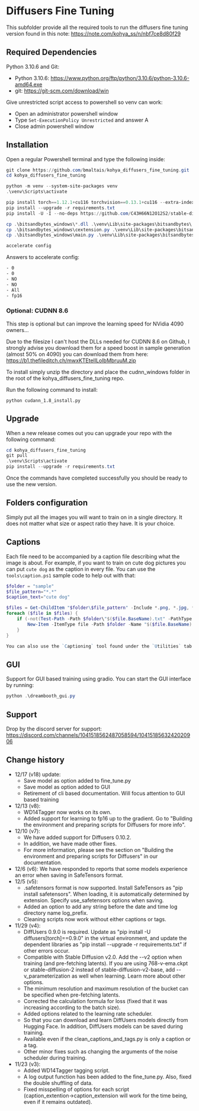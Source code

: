 # Diffusers Fine Tuning

This subfolder provide all the required tools  to run the diffusers fine tuning version found in this note: https://note.com/kohya_ss/n/nbf7ce8d80f29

## Required Dependencies

Python 3.10.6 and Git:

- Python 3.10.6: https://www.python.org/ftp/python/3.10.6/python-3.10.6-amd64.exe
- git: https://git-scm.com/download/win

Give unrestricted script access to powershell so venv can work:

- Open an administrator powershell window
- Type `Set-ExecutionPolicy Unrestricted` and answer A
- Close admin powershell window

## Installation

Open a regular Powershell terminal and type the following inside:

```powershell
git clone https://github.com/bmaltais/kohya_diffusers_fine_tuning.git
cd kohya_diffusers_fine_tuning

python -m venv --system-site-packages venv
.\venv\Scripts\activate

pip install torch==1.12.1+cu116 torchvision==0.13.1+cu116 --extra-index-url https://download.pytorch.org/whl/cu116
pip install --upgrade -r requirements.txt
pip install -U -I --no-deps https://github.com/C43H66N12O12S2/stable-diffusion-webui/releases/download/f/xformers-0.0.14.dev0-cp310-cp310-win_amd64.whl

cp .\bitsandbytes_windows\*.dll .\venv\Lib\site-packages\bitsandbytes\
cp .\bitsandbytes_windows\cextension.py .\venv\Lib\site-packages\bitsandbytes\cextension.py
cp .\bitsandbytes_windows\main.py .\venv\Lib\site-packages\bitsandbytes\cuda_setup\main.py

accelerate config

```

Answers to accelerate config:

```txt
- 0
- 0
- NO
- NO
- All
- fp16
```

### Optional: CUDNN 8.6

This step is optional but can improve the learning speed for NVidia 4090 owners...

Due to the filesize I can't host the DLLs needed for CUDNN 8.6 on Github, I strongly advise you download them for a speed boost in sample generation (almost 50% on 4090) you can download them from here: https://b1.thefileditch.ch/mwxKTEtelILoIbMbruuM.zip

To install simply unzip the directory and place the cudnn_windows folder in the root of the kohya_diffusers_fine_tuning repo.

Run the following command to install:

```
python cudann_1.8_install.py
```

## Upgrade

When a new release comes out you can upgrade your repo with the following command:

```powershell
cd kohya_diffusers_fine_tuning
git pull
.\venv\Scripts\activate
pip install --upgrade -r requirements.txt
```

Once the commands have completed successfully you should be ready to use the new version.

## Folders configuration

Simply put all the images you will want to train on in a single directory. It does not matter what size or aspect ratio they have. It is your choice.

## Captions

Each file need to be accompanied by a caption file describing what the image is about. For example, if you want to train on cute dog pictures you can put `cute dog` as the caption in every file. You can use the `tools\caption.ps1` sample code to help out with that:

```powershell
$folder = "sample"
$file_pattern="*.*"
$caption_text="cute dog"

$files = Get-ChildItem "$folder\$file_pattern" -Include *.png, *.jpg, *.webp -File
foreach ($file in $files) {
    if (-not(Test-Path -Path $folder\"$($file.BaseName).txt" -PathType Leaf)) {
        New-Item -ItemType file -Path $folder -Name "$($file.BaseName).txt" -Value $caption_text
    }
}

You can also use the `Captioning` tool found under the `Utilities` tab in the GUI.
```

## GUI

Support for GUI based training using gradio. You can start the GUI interface by running:

```powershell
python .\dreambooth_gui.py
```

## Support

Drop by the discord server for support: https://discord.com/channels/1041518562487058594/1041518563242020906

## Change history

* 12/17 (v18) update:
    - Save model as option added to fine_tune.py
    - Save model as option added to GUI
    - Retirement of cli based documentation. Will focus attention to GUI based training
* 12/13 (v8):
    - WD14Tagger now works on its own.
    - Added support for learning to fp16 up to the gradient. Go to "Building the environment and preparing scripts for Diffusers for more info".
* 12/10 (v7):
    - We have added support for Diffusers 0.10.2.
    - In addition, we have made other fixes.
    - For more information, please see the section on "Building the environment and preparing scripts for Diffusers" in our documentation.
* 12/6 (v6): We have responded to reports that some models experience an error when saving in SafeTensors format.
* 12/5 (v5):
    - .safetensors format is now supported. Install SafeTensors as "pip install safetensors". When loading, it is automatically determined by extension. Specify use_safetensors options when saving.
    - Added an option to add any string before the date and time log directory name log_prefix.
    - Cleaning scripts now work without either captions or tags.
* 11/29 (v4):
    - DiffUsers 0.9.0 is required. Update as "pip install -U diffusers[torch]==0.9.0" in the virtual environment, and update the dependent libraries as "pip install --upgrade -r requirements.txt" if other errors occur.
    - Compatible with Stable Diffusion v2.0. Add the --v2 option when training (and pre-fetching latents). If you are using 768-v-ema.ckpt or stable-diffusion-2 instead of stable-diffusion-v2-base, add --v_parameterization as well when learning. Learn more about other options.
    - The minimum resolution and maximum resolution of the bucket can be specified when pre-fetching latents.
    - Corrected the calculation formula for loss (fixed that it was increasing according to the batch size).
    - Added options related to the learning rate scheduler.
    - So that you can download and learn DiffUsers models directly from Hugging Face. In addition, DiffUsers models can be saved during training.
    - Available even if the clean_captions_and_tags.py is only a caption or a tag.
    - Other minor fixes such as changing the arguments of the noise scheduler during training.
* 11/23 (v3):
    - Added WD14Tagger tagging script.
    - A log output function has been added to the fine_tune.py. Also, fixed the double shuffling of data.
    - Fixed misspelling of options for each script (caption_extention→caption_extension will work for the time being, even if it remains outdated).
